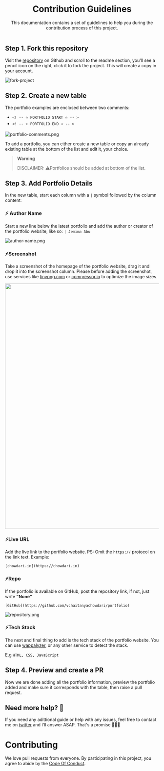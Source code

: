 <div align="center">
  <h1>Contribution Guidelines</h1>
  This documentation contains a set of guidelines to help you during the contribution process of this project.
</div>
<br>

## Step 1. Fork this repository

Visit the [repository](https://github.com/evavic44/portfolio-ideas) on Github and scroll to the readme section, you'll see a pencil icon on the right, click it to fork the project. This will create a copy in your account.

![fork-project](https://user-images.githubusercontent.com/62628408/164759147-84c9baa0-503e-4163-a352-6132de3b916c.png)

## Step 2. Create a new table

The portfolio examples are enclosed between two comments:

- `<! -- ⭐ PORTFOLIO START ⭐ -- >`
- `<! -- ⭐ PORTFOLIO END ⭐ -- >`

![portfolio-comments.png](https://cdn.hashnode.com/res/hashnode/image/upload/v1650538444320/u2D5Yjfpv.png)

To add a portfolio, you can either create a new table or copy an already existing table at the bottom of the list and edit it, your choice.

> **Warning**
>
> DISCLAIMER: ⚠️Portfolios should be added at bottom of the list.

## Step 3. Add Portfolio Details

In the new table, start each column with a `|` symbol followed by the column content:

### ⚡ Author Name

Start a new line below the latest portfolio and add the author or creator of the portfolio website, like so: `| Jemima Abu`

![author-name.png](https://cdn.hashnode.com/res/hashnode/image/upload/v1650538578159/kX0S0PKsB.png)

### ⚡Screenshot

Take a screenshot of the homepage of the portfolio website, drag it and drop it into the screenshot column. Please before adding the screenshot, use services like [tinypng.com](https://tinypng.com) or [compressor.io](https://compressor.io) to optimize the image sizes.

<img src="https://cdn.hashnode.com/res/hashnode/image/upload/v1650495714252/NSLTPxLxe.gif" width="800px">

### ⚡Live URL

Add the live link to the portfolio website. PS: Omit the `https://` protocol on the link text.
Example:

```
[chowdari.in](https://chowdari.in)
```

<!-- ![live-url.gif](https://cdn.hashnode.com/res/hashnode/image/upload/v1650498090936/9SxKjCC54.gif) -->

### ⚡Repo

If the portfolio is available on GitHub, post the repository link, if not, just write **"None"**

`[GitHub](https://github.com/vchaitanyachowdari/portfolio)`

![repository.png](https://cdn.hashnode.com/res/hashnode/image/upload/v1650498457473/89BPbVRg0.png)

### ⚡Tech Stack

The next and final thing to add is the tech stack of the portfolio website. You can use [wappalyzer](https://wappalyzer.com), or any other service to detect the stack.

E.g `HTML, CSS, JavaScript`

## Step 4. Preview and create a PR

Now we are done adding all the portfolio information, preview the portfolio added and make sure it corresponds with the table, then raise a pull request.

## Need more help? 🤔

If you need any adittional guide or help with any issues, feel free to contact me on [twitter](https://twitter.com/victorekea) and I'll answer ASAP. That's a promise 🤝🏽😊

# Contributing

We love pull requests from everyone. By participating in this project, you
agree to abide by the [Code Of Conduct](https://github.com/vchaitanyachowdari/Portfolio-Inspiration/blob/main/CODE_OF_CONDUCT.md).
